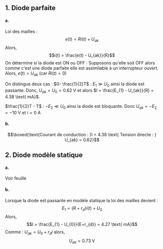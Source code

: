 ## 1. Diode parfaite
#### a.
Loi des mailles :
$$e(t) = Ri(t) + U_{ak}$$
Alors, 
$$i(t) = \frac{e(t) - U_{ak}}{R}$$
On détermine si la diode est ON ou OFF : 
Supposons qu'elle soit OFF alors comme c'est une diode parfaite elle est assimilable à un interrupteur ouvert. 
Alors, $e(t) = U_{ak}$ (car $Ri(t) =0$)

On distingue deux cas : 
$0- \frac{1}{2}T$ : 
$E_{1} \gg U_{0}$ ainsi la diode est passante. 
Donc, $U_{ak} = U_{0} = 0.62 \text{ V}$ et alors $I = \frac{E_{1} - U_{ak}}{R} = 4.38 \text{ mA}$.

$\frac{1}{2}T - T$ : 
$-E_{2} \ll U_{0}$ ainsi la diode est bloquante. 
Donc $U_{ak} = -E_{2} = -10 \text{ V}$ et $i=0 \text{ A}$

#### b.
$$\boxed{\text{Courant de conduction : }I = 4.38 \text{ Tension directe : } U_{ak} = 0.62}$$



## 2. Diode modèle statique
#### a.
Voir feuille

#### b.
Lorsque la diode est passante en modèle statique la loi des mailles devient : 
$$E_{1} = (R + r_{d})i(t) + U_{0} $$
Alors, 
$$I = \frac{E_{1} - U_{0}}{E+r_{d}} = 4.27 \text{ mA}$$
Comme : $U_{ak} = U_{0} + r_{d}i$ alors, 
$$U_{ak} = 0.73 \text{ V}$$
